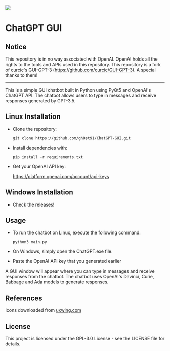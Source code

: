 [![](https://raw.githubusercontent.com/curcic/GUI-GPT-3/main/resources/icon.png)](http://openai.com)
# ChatGPT GUI
## Notice
This repository is in no way associated with OpenAI.
OpenAI holds all the rights to the tools and APIs used in this repository.
This repository is a fork of curcic's GUI-GPT-3 (https://github.com/curcic/GUI-GPT-3). A special thanks to them!

------------

This is a simple GUI chatbot built in Python using PyQt5 and OpenAI's ChatGPT API. The chatbot allows users to type in messages and receive responses generated by GPT-3.5.

## Linux Installation
- Clone the repository:

	`git clone https://github.com/gh0st91/ChatGPT-GUI.git`

- Install dependencies with:

	`pip install -r requirements.txt`

- Get your OpenAI API key:
	
	https://platform.openai.com/account/api-keys

## Windows Installation
- Check the releases!

## Usage
- To run the chatbot on Linux, execute the following command:

	`python3 main.py`
	
- On Windows, simply open the ChatGPT.exe file.

- Paste the OpenAI API key that you generated earlier

A GUI window will appear where you can type in messages and receive responses from the chatbot. The chatbot uses OpenAI's Davinci, Curie, Babbage and Ada models to generate responses.

## References
Icons downloaded from [uxwing.com](https://uxwing.com "uxwing.com")

## License
This project is licensed under the GPL-3.0 License - see the LICENSE file for details.
